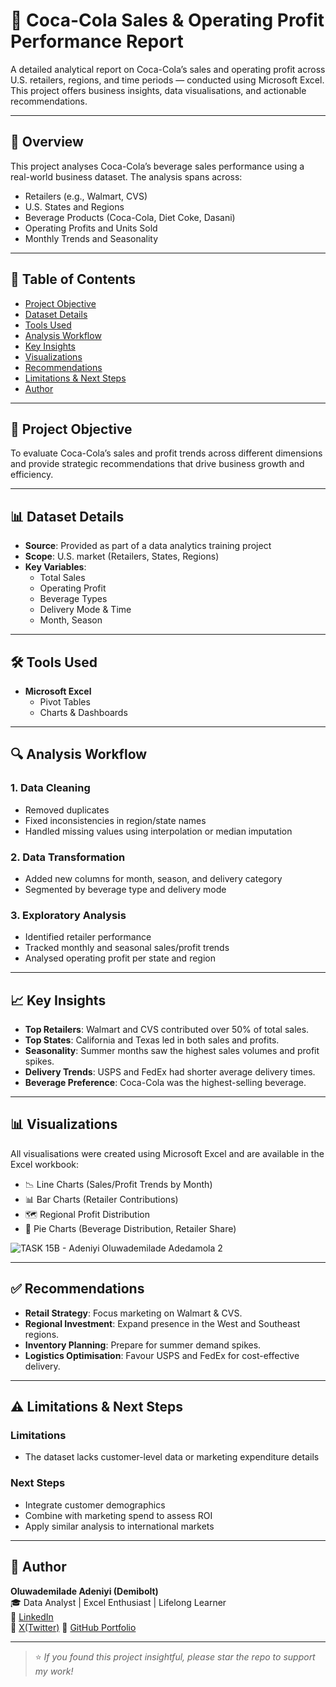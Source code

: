 # 🥤 Coca-Cola Sales & Operating Profit Performance Report

A detailed analytical report on Coca-Cola’s sales and operating profit across U.S. retailers, regions, and time periods — conducted using Microsoft Excel. This project offers business insights, data visualisations, and actionable recommendations.

---

## 📌 Overview

This project analyses Coca-Cola’s beverage sales performance using a real-world business dataset. The analysis spans across:
- Retailers (e.g., Walmart, CVS)
- U.S. States and Regions
- Beverage Products (Coca-Cola, Diet Coke, Dasani)
- Operating Profits and Units Sold
- Monthly Trends and Seasonality

---

## 📁 Table of Contents

- [Project Objective](#project-objective)
- [Dataset Details](#dataset-details)
- [Tools Used](#tools-used)
- [Analysis Workflow](#analysis-workflow)
- [Key Insights](#key-insights)
- [Visualizations](#visualizations)
- [Recommendations](#recommendations)
- [Limitations & Next Steps](#limitations--next-steps)
- [Author](#author)

---

## 🎯 Project Objective

To evaluate Coca-Cola’s sales and profit trends across different dimensions and provide strategic recommendations that drive business growth and efficiency.

---

## 📊 Dataset Details

- **Source**: Provided as part of a data analytics training project
- **Scope**: U.S. market (Retailers, States, Regions)
- **Key Variables**:
  - Total Sales
  - Operating Profit
  - Beverage Types
  - Delivery Mode & Time
  - Month, Season

---

## 🛠 Tools Used

- **Microsoft Excel**  
  - Pivot Tables  
  - Charts & Dashboards

---

## 🔍 Analysis Workflow

### 1. Data Cleaning
- Removed duplicates
- Fixed inconsistencies in region/state names
- Handled missing values using interpolation or median imputation

### 2. Data Transformation
- Added new columns for month, season, and delivery category
- Segmented by beverage type and delivery mode

### 3. Exploratory Analysis
- Identified retailer performance
- Tracked monthly and seasonal sales/profit trends
- Analysed operating profit per state and region

---

## 📈 Key Insights

- **Top Retailers**: Walmart and CVS contributed over 50% of total sales.
- **Top States**: California and Texas led in both sales and profits.
- **Seasonality**: Summer months saw the highest sales volumes and profit spikes.
- **Delivery Trends**: USPS and FedEx had shorter average delivery times.
- **Beverage Preference**: Coca-Cola was the highest-selling beverage.

---

## 📊 Visualizations

All visualisations were created using Microsoft Excel and are available in the Excel workbook:

- 📉 Line Charts (Sales/Profit Trends by Month)
- 📊 Bar Charts (Retailer Contributions)
- 🗺️ Regional Profit Distribution
- 🧁 Pie Charts (Beverage Distribution, Retailer Share)

![TASK 15B - Adeniyi Oluwademilade Adedamola 2](https://github.com/user-attachments/assets/a16e4257-1be5-42c0-bdb8-8ed5b8276254)

---

## ✅ Recommendations

- **Retail Strategy**: Focus marketing on Walmart & CVS.
- **Regional Investment**: Expand presence in the West and Southeast regions.
- **Inventory Planning**: Prepare for summer demand spikes.
- **Logistics Optimisation**: Favour USPS and FedEx for cost-effective delivery.

---

## ⚠️ Limitations & Next Steps

### Limitations
- The dataset lacks customer-level data or marketing expenditure details

### Next Steps
- Integrate customer demographics
- Combine with marketing spend to assess ROI
- Apply similar analysis to international markets

---

## 👤 Author

**Oluwademilade Adeniyi (Demibolt)**  
🎓 Data Analyst | Excel Enthusiast | Lifelong Learner  
🔗 [LinkedIn](https://linkedin.com/in/demibolt/)  
🔗 [X(Twitter)](https://x.com/demibolt_)
📁 [GitHub Portfolio](https://github.com/Demibolt007)

---

> ⭐ _If you found this project insightful, please star the repo to support my work!_
